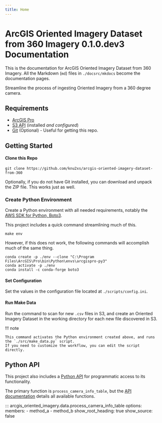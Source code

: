 ```yaml
---
title: Home
---
```

# ArcGIS Oriented Imagery Dataset from 360 Imagery 0.1.0.dev3 Documentation

This is the documentation for ArcGIS Oriented Imagery Dataset from 360 Imagery. All the Markdown (`md`) files in
`./docsrc/mkdocs` become the documentation pages.

Streamline the process of ingesting Oriented Imagery from a 360 degree camera.

## Requirements

- [ArcGIS Pro](https://pro.arcgis.com/en/pro-app/latest/get-started/install-and-sign-in-to-arcgis-pro.htm)
- [S3 API](https://docs.aws.amazon.com/cli/latest/userguide/getting-started-install.html) (installed _and configured_)
- [Git](https://git-scm.com/downloads) (Optional) - Useful for getting this repo.

## Getting Started

#### Clone this Repo

````
git clone https://github.com/knu2xs/arcgis-oriented-imagery-dataset-from-360
````

Optionally, if you do not have Git installed, you can download and unpack the ZIP file. This works just as well.

### Create Python Environment

Create a Python environment with all needed requirements, notably the 
[AWS SDK for Python, Boto3](https://boto3.amazonaws.com/v1/documentation/api/latest/index.html).

This project includes a quick command streamlining much of this.

```
make env
```

However, if this does not work, the following commands will accomplish much of the same thing.

```
conda create -p ./env --clone "C:\Program Files\ArcGIS\Pro\bin\Python\envs\arcgispro-py3"
conda activate -p ./env
conda install -c conda-forge boto3
```

#### Set Configuration

Set the values in the configuration file located at `./scripts/config.ini`.

#### Run Make Data

Run the command to scan for new `.csv` files in S3, and create an Oriented Imagery Dataset in
the working directory for each new file discovered in S3.

!!! note

    This command activates the Python environment created above, and runs the `./src/make_data.py` script.
    If you need to customize the workflow, you can edit the script directly.

## Python API

This project also includes a [Python API](./api.md) for programmatic access to its functionality.

The primary function is `process_camera_info_table`, but the [API documentation](./api.md) 
details all available functions.

::: arcgis_oriented_imagery.data.process_camera_info_table
    options:
      members:
        - method_a
        - method_b
      show_root_heading: true
      show_source: false
